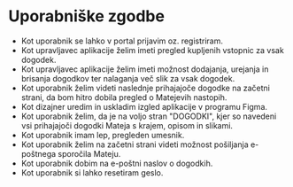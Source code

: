 # Uporabniške zgodbe
+ Kot uporabnik se lahko v portal prijavim oz. registriram.
+ Kot upravljavec aplikacije želim imeti pregled kupljenih vstopnic za vsak dogodek.
+ Kot upravljavec aplikacije želim imeti možnost dodajanja, urejanja in brisanja dogodkov ter nalaganja več slik za vsak dogodek.
+ Kot uporabnik želim videti naslednje prihajajoče dogodke na začetni strani, da bom hitro dobila pregled o Matejevih nastopih.
+ Kot dizajner uredim in uskladim izgled aplikacije v programu Figma.
+ Kot uporabnik želim, da je na voljo stran "DOGODKI", kjer so navedeni vsi prihajajoči dogodki Mateja s krajem, opisom in slikami.
+ Kot uporabnik imam lep, pregleden umesnik.
+ Kot uporabnik želim na začetni strani videti možnost pošiljanja e-poštnega sporočila Mateju.
+ Kot uporabnik dobim na e-poštni naslov o dogodkih.
+ Kot uporabnik si lahko resetiram geslo.
